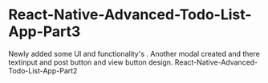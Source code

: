 # React-Native-Advanced-Todo-List-App-Part3
Newly added some UI and functionality's . Another modal created and there textinput and post button and view button design. React-Native-Advanced-Todo-List-App-Part2
